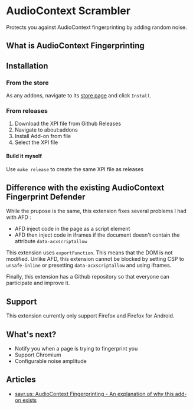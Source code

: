 # AudioContext Scrambler

Protects you against AudioContext fingerprinting by adding random noise.

## What is AudioContext Fingerprinting


## Installation

### From the store

As any addons, navigate to its [store page](https://addons.mozilla.org/en-US/firefox/addon/audiocontext-scrambler/)
and click `Install`.

### From releases

1. Download the XPI file from Github Releases
2. Navigate to about:addons
3. Install Add-on from file
4. Select the XPI file

#### Build it myself

Use `make release` to create the same XPI file as releases

## Difference with the existing AudioContext Fingerprint Defender

While the prupose is the same, this extension fixes several problems I had with
AFD :
- AFD inject code in the page as a script element
- AFD then inject code in iframes if the document doesn't contain the attribute
  `data-acxscriptallow`

This extension uses `exportFunction`. This means that the DOM is not modified.
Unlike AFD, this extension cannot be blocked by setting CSP to `unsafe-inline`
or presetting `data-acxscriptallow` and using iframes.

Finally, this extension has a Github repository so that everyone can participate
and improve it.

## Support

This extension currently only support Firefox and Firefox for Android.

## What's next?

- Notify you when a page is trying to fingerprint you
- Support Chromium
- Configurable noise amplitude

## Articles

- [sayr.us: AudioContext Fingerprinting - An explanation of why this add-on exists](https://sayr.us/privacy/audiocontext-fingerprinting/)
